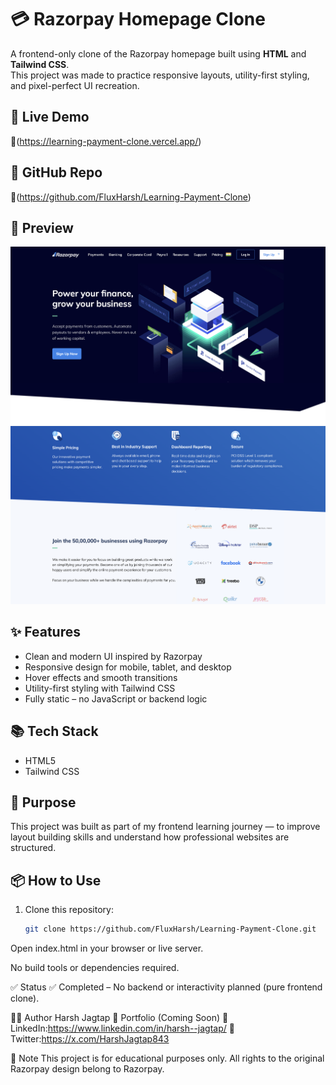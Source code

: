 # 💳 Razorpay Homepage Clone

A frontend-only clone of the Razorpay homepage built using **HTML** and **Tailwind CSS**.  
This project was made to practice responsive layouts, utility-first styling, and pixel-perfect UI recreation.

## 🚀 Live Demo

🔗(https://learning-payment-clone.vercel.app/)

## 📂 GitHub Repo

🔗(https://github.com/FluxHarsh/Learning-Payment-Clone)

## 📸 Preview
![Screenshot](./images/Razorpay1.png)
![Screenshot](./images/Razorpay2.png)


## ✨ Features

- Clean and modern UI inspired by Razorpay
- Responsive design for mobile, tablet, and desktop
- Hover effects and smooth transitions
- Utility-first styling with Tailwind CSS
- Fully static – no JavaScript or backend logic

## 📚 Tech Stack

- HTML5
- Tailwind CSS 

## 📌 Purpose

This project was built as part of my frontend learning journey — to improve layout building skills and understand how professional websites are structured.

## 📦 How to Use

1. Clone this repository:
   ```bash
   git clone https://github.com/FluxHarsh/Learning-Payment-Clone.git
Open index.html in your browser or live server.

No build tools or dependencies required.

✅ Status
✅ Completed – No backend or interactivity planned (pure frontend clone).

🙋‍♂️ Author
Harsh Jagtap
🔗 Portfolio (Coming Soon)
🔗 LinkedIn:https://www.linkedin.com/in/harsh--jagtap/
🔗 Twitter:https://x.com/HarshJagtap843

📌 Note
This project is for educational purposes only. All rights to the original Razorpay design belong to Razorpay.
